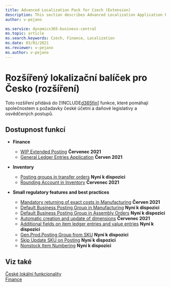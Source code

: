 ```yaml
---
title: Advanced Localization Pack for Czech (Extension) 
description: This section describes Advanced Localization Application Pack for Czech extension functionality.
author: v-pejano

ms.service: dynamics365-business-central
ms.topic: article
ms.search.keywords: Czech, Finance, Localization
ms.date: 03/01/2021
ms.reviewer: v-pejano
ms.author: v-pejano
---
```


# Rozšířený lokalizační balíček pro Česko (rozšíření)

Toto rozšíření přidává do [!INCLUDE[d365fin](../../includes/d365fin_md.md)] funkce, které pomáhají společnostem s požadavky české účetní a daňové legislativy a osvědčených postupů.

## Dostupnost funkcí

- **Finance**
  - [WIP Extended Posting](wip-extended-posting.md) **Červenec 2021**
  - [General Ledger Entries Application](general-ledger-entries-application.md) **Červen 2021**

- **Inventory**
  - [Posting groups in transfer orders](how-to-use-posting-groups-in-transfer-orders.md) **Nyní k dispozici**
  - [Rounding Account in Inventory](how-to-round-account-in-inventory.md) **Červenec 2021**

- **Small regulatory features and best practices**
  - [Mandatory returning of exact costs in Manufacturing](how-to-setup-mandatory-return-exact-costs-manufacturing.md) **Červen 2021**
  - [Default Business Posting Group in Manufacturing](how-to-setup-default-bus-post-group-manufacturing.md) **Nyní k dispozici**
  - [Default Business Posting Group in Assembly Orders](how-to-setup-default-bus-post-group-assembly-orders.md) **Nyní k dispozici**
  - [Automatic creation and update of dimensions](how-to-automatic-creation-and-update-dimensions.md) **Červenec 2021**
  - [Additional fields on item ledger entries and value entries](how-to-use-add-fields-item-entries.md) **Nyní k dispozici**
  - [Gen.Prod.Posting Group from SKU](how-to-setup-gen-prod-posting-group-from-sku.md) **Nyní k dispozici**
  - [Skip Update SKU on Posting](how-to-setup-skip-update-sku-on-posting.md) **Nyní k dispozici**
  - [Nonstock Item Numbering](how-to-setup-nonstock-item-numbering.md) **Nyní k dispozici**

## Viz také

[České lokální funkcionality](czech-local-functionality.md)  
[Finance](../../finance.md)
